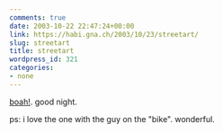 ```yaml
---
comments: true
date: 2003-10-22 22:47:24+00:00
link: https://habi.gna.ch/2003/10/23/streetart/
slug: streetart
title: streetart
wordpress_id: 321
categories:
- none
---
```


[boah!](http://streetart.antville.org/).
good night.

ps: i love the one with the guy on the "bike". wonderful.
